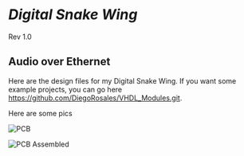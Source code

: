 # *Digital Snake Wing* 
Rev 1.0

## Audio over Ethernet

Here are the design files for my Digital Snake Wing. If you want some example projects, you can go here https://github.com/DiegoRosales/VHDL_Modules.git.

Here are some pics

![PCB][1]

![PCB Assembled][2]



  [1]: http://s26.postimg.org/kig24hk49/IMG_20140725_161041_075.jpg
  [2]: http://s26.postimg.org/scgnpvrx5/IMG_20140817_090931_263.jpg
  
